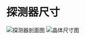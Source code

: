 # 探测器尺寸
![探测器剖面图](https://github.com/Apricot1024/GWL300_15_guide/docs/assets/guide/HPGe1.png)
![晶体尺寸图](https://github.com/Apricot1024/GWL300_15_guide/docs/assets/guide/HPGe1.png)